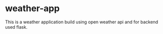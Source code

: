 # weather-app
This is a weather application build using open weather api and for backend used flask.

